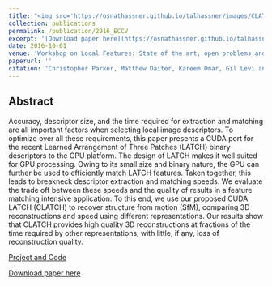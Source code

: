 ```yaml
---
title: "<img src='https://osnathassner.github.io/talhassner/images/CLATCH - Icon.jpg' width='80'> The CUDA LATCH Binary Descriptor: Because Sometimes Faster Means Better"
collection: publications
permalink: /publication/2016_ECCV
excerpt: '[Download paper here](https://osnathassner.github.io/talhassner/files/CLATCH.pdf)'
date: 2016-10-01
venue: 'Workshop on Local Features: State of the art, open problems and performance evaluation, at the European Conference on Computer Vision (ECCV), Amsterdam, The Netherlands'
paperurl: ''
citation: 'Christopher Parker, Matthew Daiter, Kareem Omar, Gil Levi and Tal Hassner. (2016). &quot;The CUDA LATCH Binary Descriptor: Because Sometimes Faster Means Better.&quot; <i>Workshop on Local Features: State of the art, open problems and performance evaluation, at the European Conference on Computer Vision (ECCV), Amsterdam, The Netherlands</i>.'
---
```


Abstract
------
Accuracy, descriptor size, and the time required for extraction and matching are all important factors when selecting local image
descriptors. To optimize over all these requirements, this paper presents a CUDA port for the recent Learned Arrangement of Three Patches
(LATCH) binary descriptors to the GPU platform. The design of LATCH makes it well suited for GPU processing. Owing to its small size and binary nature, the GPU can further be used to efficiently match LATCH features. Taken together, this leads to breakneck descriptor extraction and matching speeds. We evaluate the trade off between these speeds and the quality of results in a feature matching intensive application. To this end, we use our proposed CUDA LATCH (CLATCH) to recover structure from motion (SfM), comparing 3D reconstructions and speed using different representations. Our results show that CLATCH provides high quality 3D reconstructions at fractions of the time required by other representations, with little, if any, loss of reconstruction quality.


[Project and Code](https://osnathassner.github.io/talhassner/projects/LATCH/project.html)

[Download paper here](https://osnathassner.github.io/talhassner/files/CLATCH.pdf)

